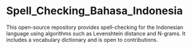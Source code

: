 # Spell_Checking_Bahasa_Indonesia
 This open-source repository provides spell-checking for the Indonesian language using algorithms such as Levenshtein distance and N-grams. It includes a vocabulary dictionary and is open to contributions.
